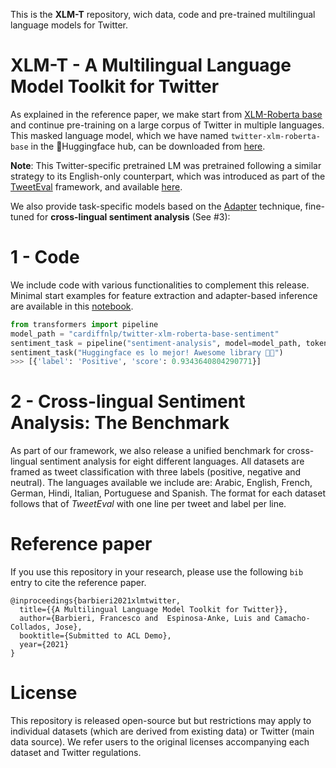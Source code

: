This is the **XLM-T** repository, wich data, code and pre-trained multilingual language models for Twitter.

# XLM-T - A Multilingual Language Model Toolkit for Twitter

As explained in the reference paper, we make start from [XLM-Roberta base](https://huggingface.co/transformers/model_doc/xlmroberta.html) and continue pre-training on a large corpus of Twitter in multiple languages. This masked language model, which we have named `twitter-xlm-roberta-base` in the 🤗Huggingface hub, can be downloaded from [here](https://huggingface.co/cardiffnlp/twitter-xlm-roberta-base). 

**Note**: This Twitter-specific pretrained LM was pretrained following a similar strategy to its English-only counterpart, which was introduced as part of the [TweetEval](https://github.com/cardiffnlp/tweeteval) framework, and available [here](https://huggingface.co/cardiffnlp/twitter-roberta-base).

We also provide task-specific models based on the [Adapter](https://adapterhub.ml/) technique, fine-tuned for **cross-lingual sentiment analysis** (See #3):

# 1 - Code

We include code with various functionalities to complement this release. Minimal start examples for feature extraction and adapter-based inference are available in this [notebook](https://github.com/cardiffnlp/xlm-t/blob/main/notebooks/twitter-xlm-roberta-base.ipynb). 

```python
from transformers import pipeline
model_path = "cardiffnlp/twitter-xlm-roberta-base-sentiment"
sentiment_task = pipeline("sentiment-analysis", model=model_path, tokenizer=model_path)
sentiment_task("Huggingface es lo mejor! Awesome library 🤗😎")
>>> [{'label': 'Positive', 'score': 0.9343640804290771}]
```

# 2 - Cross-lingual Sentiment Analysis: The Benchmark

As part of our framework, we also release a unified benchmark for cross-lingual sentiment analysis for eight different languages. All datasets are framed as tweet classification with three labels (positive, negative and neutral). The languages available we include are: Arabic, English, French, German, Hindi, Italian, Portuguese and Spanish. The format for each dataset follows that of *TweetEval* with one line per tweet and label per line. 

# Reference paper

If you use this repository in your research, please use the following `bib` entry to cite the reference paper.

```
@inproceedings{barbieri2021xlmtwitter,
  title={{A Multilingual Language Model Toolkit for Twitter}},
  author={Barbieri, Francesco and  Espinosa-Anke, Luis and Camacho-Collados, Jose},
  booktitle={Submitted to ACL Demo},
  year={2021}
}
```
# License

This repository is released open-source but but restrictions may apply to individual datasets (which are derived from existing data) or Twitter (main data source). We refer users to the original licenses accompanying each dataset and Twitter regulations.
